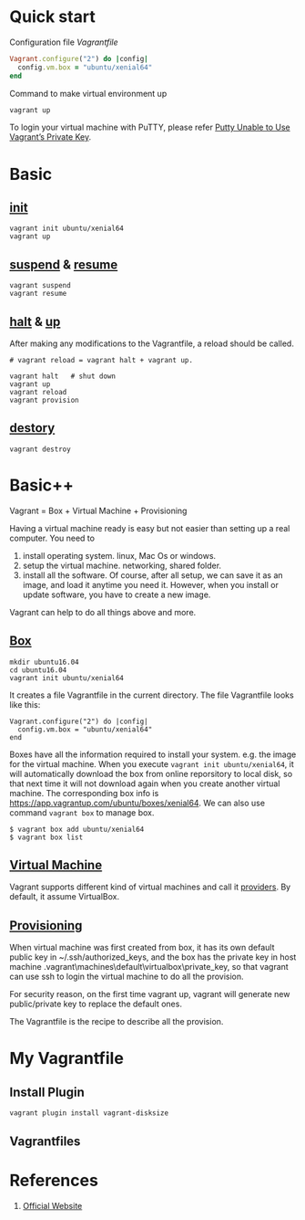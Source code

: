 # Quick start

Configuration file _Vagrantfile_
```ruby
Vagrant.configure("2") do |config|
  config.vm.box = "ubuntu/xenial64"
end
```
Command to make virtual environment up
```bash
vagrant up
```

To login your virtual machine with PuTTY, please refer [Putty Unable to Use Vagrant’s Private Key](http://www.alittleofboth.com/2014/04/putty-unable-to-use-vagrants-private-key/).

# Basic
## [init](https://www.vagrantup.com/docs/cli/init.html)
```
vagrant init ubuntu/xenial64
vagrant up
```

## [suspend](https://www.vagrantup.com/docs/cli/suspend.html) & [resume](https://www.vagrantup.com/docs/cli/resume.html)
```
vagrant suspend
vagrant resume
```

## [halt](https://www.vagrantup.com/docs/cli/halt.html) & [up](https://www.vagrantup.com/docs/cli/up.html)

After making any modifications to the Vagrantfile, a reload should be called.

```
# vagrant reload = vagrant halt + vagrant up.

vagrant halt   # shut down
vagrant up
vagrant reload
vagrant provision
```

## [destory](https://www.vagrantup.com/docs/cli/destroy.html)
```
vagrant destroy
```

# Basic++
Vagrant = Box + Virtual Machine + Provisioning

Having a virtual machine ready is easy but not easier than setting up a real computer.
You need to 
1. install operating system. linux, Mac Os or windows.
2. setup the virtual machine. networking, shared folder.
3. install all the software.
Of course, after all setup, we can save it as an image, and load it anytime you need it.
However, when you install or update software, you have to create a new image.

Vagrant can help to do all things above and more.

## [Box](https://www.vagrantup.com/docs/boxes.html)
```
mkdir ubuntu16.04
cd ubuntu16.04
vagrant init ubuntu/xenial64
```
It creates a file Vagrantfile in the current directory.
The file Vagrantfile looks like this:
```
Vagrant.configure("2") do |config|
  config.vm.box = "ubuntu/xenial64"
end
```

Boxes have all the information required to install your system. e.g. the image for the virtual machine.
When you execute `vagrant init ubuntu/xenial64`, it will automatically download the box from online reporsitory to local disk, so that next time it will not download again when you create another virtual machine.
The corresponding box info is https://app.vagrantup.com/ubuntu/boxes/xenial64.
We can also use command `vagrant box` to manage box.

```
$ vagrant box add ubuntu/xenial64
$ vagrant box list
```

## [Virtual Machine](https://www.vagrantup.com/docs/providers/)
Vagrant supports different kind of virtual machines and call it [providers](https://www.vagrantup.com/docs/providers/). By default, it assume VirtualBox.

## [Provisioning](https://www.vagrantup.com/docs/provisioning/)

When virtual machine was first created from box, it has its own default public key in ~/.ssh/authorized_keys, and the box has the private key in host machine .vagrant\machines\default\virtualbox\private_key, so that vagrant can use ssh to login the virtual machine to do all the provision.

For security reason, on the first time vagrant up, vagrant will generate new public/private key to replace the default ones.

The Vagrantfile is the recipe to describe all the provision.

# My Vagrantfile
## Install Plugin
```
vagrant plugin install vagrant-disksize
```
## Vagrantfiles

# References
1. [Official Website](https://www.vagrantup.com/)
